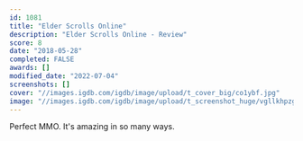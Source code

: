 ```yaml
---
id: 1081
title: "Elder Scrolls Online"
description: "Elder Scrolls Online - Review"
score: 8
date: "2018-05-28"
completed: FALSE
awards: []
modified_date: "2022-07-04"
screenshots: []
cover: "//images.igdb.com/igdb/image/upload/t_cover_big/co1ybf.jpg"
image: "//images.igdb.com/igdb/image/upload/t_screenshot_huge/vgllkhpzg87pkptwnkvc.jpg"
---
```

Perfect MMO. It's amazing in so many ways.